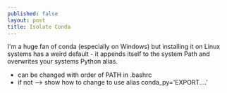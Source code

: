 ```yaml
---
published: false
layout: post
title: Isolate Conda
---
```

I'm a huge fan of conda (especially on Windows) but installing it on Linux systems has a weird default - it appends itself to the system Path and overwrites your systems Python alias.

- can be changed with order of PATH in .bashrc
- if not --> show how to change to use alias conda_py='EXPORT....'